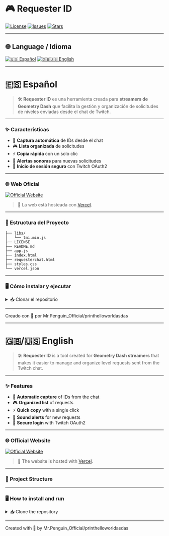 # 🎮 Requester ID
[![License](https://img.shields.io/github/license/printhelloworldasdas/Requester-ID?color=8e44ad)](LICENSE)
[![Issues](https://img.shields.io/github/issues/printhelloworldasdas/Requester-ID?color=9b59b6)](https://github.com/printhelloworldasdas/Requester-ID/issues)
[![Stars](https://img.shields.io/github/stars/printhelloworldasdas/Requester-ID?style=social&color=8e44ad)](https://github.com/printhelloworldasdas/Requester-ID/stargazers)

---

## 🌐 Language / Idioma
[![🇪🇸 Español](https://img.shields.io/badge/🇪🇸%20Español-8e44ad?style=for-the-badge)](#-español) 
[![🇬🇧🇺🇸 English](https://img.shields.io/badge/🇬🇧🇺🇸%20English-8e44ad?style=for-the-badge)](#-english)

---

# 🇪🇸 Español
> 🛠️ **Requester ID** es una herramienta creada para **streamers de Geometry Dash** que facilita la gestión y organización de solicitudes de niveles enviadas desde el chat de Twitch.

---

### ✨ Características
- 📌 **Captura automática** de IDs desde el chat 
- 🎮 **Lista organizada** de solicitudes 
- ⚡ **Copia rápida** con un solo clic 
- 🔔 **Alertas sonoras** para nuevas solicitudes 
- 🔑 **Inicio de sesión seguro** con Twitch OAuth2  

---

### 🌐 Web Oficial
[![Official Website](https://img.shields.io/badge/🌐%20Web%20Oficial-8e44ad?style=for-the-badge&logoColor=white)](https://requester-bot.vercel.app/)
> 🚀 La web está hosteada con [Vercel](https://vercel.com).

---

### 📂 Estructura del Proyecto
```Requester-ID/
├── libs/
│   └── tmi.min.js
├── LICENSE
├── README.md
├── app.js
├── index.html
├── requesterchat.html
├── styles.css
└── vercel.json
```
---

### 🖥️ Cómo instalar y ejecutar
<details>
<summary>📥 Clonar el repositorio</summary>

```bash
git clone https://github.com/printhelloworldasdas/Requester-ID.git
cd Requester-ID
```
</details>

---

Creado con 💜 por Mr.Penguin_Official/printhelloworldasdas

---

# 🇬🇧/🇺🇸 English
> 🛠️ **Requester ID** is a tool created for **Geometry Dash streamers** that makes it easier to manage and organize level requests sent from the Twitch chat.

---

### ✨ Features
- 📌 **Automatic capture** of IDs from the chat 
- 🎮 **Organized list** of requests 
- ⚡ **Quick copy** with a single click 
- 🔔 **Sound alerts** for new requests 
- 🔑 **Secure login** with Twitch OAuth2  

---

### 🌐 Official Website
[![Official Website](https://img.shields.io/badge/🌐%20Official%20Website-8e44ad?style=for-the-badge&logoColor=white)](https://requester-bot.vercel.app/)
> 🚀 The website is hosted with [Vercel](https://vercel.com).

---

### 📂 Project Structure

---

### 🖥️ How to install and run
<details>
<summary>📥 Clone the repository</summary>

```bash
git clone https://github.com/printhelloworldasdas/Requester-ID.git
cd Requester-ID
```
</details>

---

Created with 💜 by Mr.Penguin_Official/printhelloworldasdas
